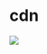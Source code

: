 # cdn

[![](https://data.jsdelivr.com/v1/package/gh/Stabitcom/cdn/badge)](https://www.jsdelivr.com/package/gh/Stabitcom/cdn)
